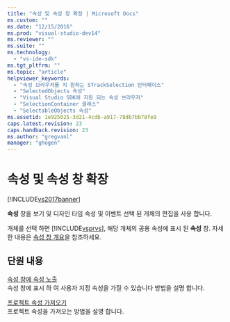 ```yaml
---
title: "속성 및 속성 창 확장 | Microsoft Docs"
ms.custom: ""
ms.date: "12/15/2016"
ms.prod: "visual-studio-dev14"
ms.reviewer: ""
ms.suite: ""
ms.technology: 
  - "vs-ide-sdk"
ms.tgt_pltfrm: ""
ms.topic: "article"
helpviewer_keywords: 
  - "속성 브라우저를 지 원하는 STrackSelection 인터페이스"
  - "SelectedObjects 속성"
  - "Visual Studio SDK에 지원 되는 속성 브라우저"
  - "SelectionContainer 클래스"
  - "SelectableObjects 속성"
ms.assetid: 1e925025-3d21-4cdb-a917-78db7bb78fe9
caps.latest.revision: 23
caps.handback.revision: 23
ms.author: "gregvanl"
manager: "ghogen"
---
```

# 속성 및 속성 창 확장
[!INCLUDE[vs2017banner](../code-quality/includes/vs2017banner.md)]

**속성** 창을 보기 및 디자인 타임 속성 및 이벤트 선택 된 개체의 편집을 사용 합니다.  
  
 개체를 선택 하면 [!INCLUDE[vsprvs](../code-quality/includes/vsprvs_md.md)], 해당 개체의 공용 속성에 표시 된 **속성** 창. 자세한 내용은 [속성 창 개요](../extensibility/internals/properties-window-overview.md)을 참조하세요.  
  
## 단원 내용  
 [속성 창에 속성 노출](../extensibility/exposing-properties-to-the-properties-window.md)  
 속성 창에 표시 하 여 사용자 지정 속성을 가질 수 있습니다 방법을 설명 합니다.  
  
 [프로젝트 속성 가져오기](../extensibility/getting-project-properties.md)  
 프로젝트 속성을 가져오는 방법을 설명 합니다.